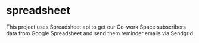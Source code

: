 # spreadsheet
This project uses Spreadsheet api to get our Co-work Space subscribers data from Google Spreadsheet and send them reminder emails via Sendgrid
